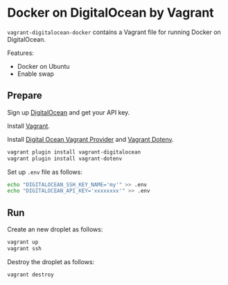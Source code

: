 Docker on DigitalOcean by Vagrant
=================================

`vagrant-digitalocean-docker` contains a Vagrant file for running Docker on DigitalOcean.

Features:

* Docker on Ubuntu
* Enable swap


Prepare
-------

Sign up [DigitalOcean](https://www.digitalocean.com/?refcode=05617a2b5246) and get your API key.

Install [Vagrant](https://www.vagrantup.com).

Install [Digital Ocean Vagrant Provider](https://github.com/smdahlen/vagrant-digitalocean) and [Vagrant Dotenv](https://github.com/johnbellone/vagrant-dotenv).

```sh
vagrant plugin install vagrant-digitalocean
vagrant plugin install vagrant-dotenv
```

Set up `.env` file as follows:

```sh
echo "DIGITALOCEAN_SSH_KEY_NAME='my'" >> .env
echo "DIGITALOCEAN_API_KEY='xxxxxxxx'" >> .env
```


Run
---

Create an new droplet as follows:

```sh
vagrant up
vagrant ssh
```

Destroy the droplet as follows:

```sh
vagrant destroy
```

